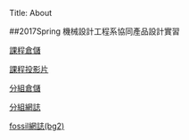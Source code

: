 Title: About

##2017Spring 機械設計工程系協同產品設計實習

 <a href="https://github.com/40423212/2017springcd_hw">課程倉儲</a>

 <a href="https://40423212.github.io/2017springcd_hw/#/">課程投影片</a>

<a href="https://github.com/40423212/2017springcd_bg2/">分組倉儲</a>

<a href="https://40423212.github.io/2017springcd_bg2/blog/">分組網誌</a>

<a href="https://mde2a2.kmol.info/cdbg2/home">fossil網誌(bg2)</a>






